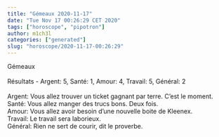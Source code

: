 ```yaml
---
title: "Gémeaux 2020-11-17"
date: "Tue Nov 17 00:26:29 CET 2020"
tags: ["horoscope", "pipotron"]
author: m1ch3l
categories: ["generated"]
slug: "horoscope/2020-11-17-00:26:29"
---
```


Gémeaux<br>
<br>
Résultats - Argent: 5, Santé: 1, Amour: 4, Travail: 5, Général: 2<br>
<br>
Argent:  Vous allez trouver un ticket gagnant par terre. C’est le moment.<br>
Santé:   Vous allez manger des trucs bons. Deux fois.<br>
Amour:   Vous allez avoir besoin d’une nouvelle boite de Kleenex. <br>
Travail: Le travail sera laborieux. <br>
Général: Rien ne sert de courir, dit le proverbe.<br>
